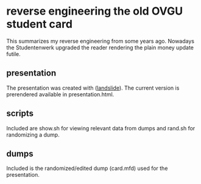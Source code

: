 # reverse engineering the old OVGU student card 

This summarizes my reverse engineering from some years ago.
Nowadays the Studentenwerk upgraded the reader rendering the plain
money update futile.

## presentation

The presentation was created with
([landslide](github.com/adamzap/landslide.git)).
The current version is prerendered available in presentation.html.

## scripts

Included are show.sh for viewing relevant data from dumps and
rand.sh for randomizing a dump.

## dumps

Included is the randomized/edited dump (card.mfd) used for
the presentation.
